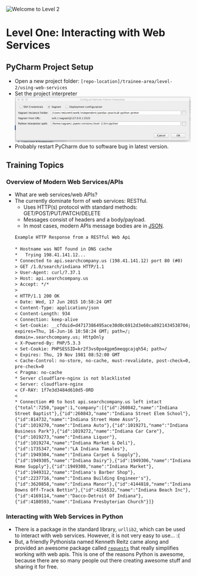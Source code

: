 ![Welcome to Level 2](http://images2.fanpop.com/image/photos/12400000/Kung-Fu-Panda-kung-fu-panda-12434029-960-424.jpg)
# Level One: Interacting with Web Services

## PyCharm Project Setup
* Open a new project folder: `[repo-location]/trainee-area/level-2/using-web-services`
* Set the project interpreter
![Project Interpreter Settings](project-interpreter.png)
* Probably restart PyCharm due to software bug in latest version.

## Training Topics

### Overview of Modern Web Services/APIs
* What are web services/web APIs?
* The currently dominate form of web services: RESTful.
    * Uses HTTP(s) protocol with standard methods: GET/POST/PUT/PATCH/DELETE
    * Messages consist of headers and a body/payload.
    * In most cases, modern APIs message bodies are in [JSON](https://en.wikipedia.org/wiki/JSON).
    ```
    Example HTTP Response from a RESTful Web Api
    
    * Hostname was NOT found in DNS cache
    *   Trying 198.41.141.12...
    * Connected to api.searchcompany.us (198.41.141.12) port 80 (#0)
    > GET /1.0/search/indiana HTTP/1.1
    > User-Agent: curl/7.37.1
    > Host: api.searchcompany.us
    > Accept: */*
    >
    < HTTP/1.1 200 OK
    < Date: Wed, 17 Jun 2015 10:58:24 GMT
    < Content-Type: application/json
    < Content-Length: 934
    < Connection: keep-alive
    < Set-Cookie: __cfduid=d4717386495ace30d0c6912d3e60ca8921434538704; expires=Thu, 16-Jun-16 10:58:24 GMT; path=/; domain=.searchcompany.us; HttpOnly
    < X-Powered-By: PHP/5.3.3
    < Set-Cookie: PHPSESSID=kr2f3vs0po4gpm5meqgcajqh54; path=/
    < Expires: Thu, 19 Nov 1981 08:52:00 GMT
    < Cache-Control: no-store, no-cache, must-revalidate, post-check=0, pre-check=0
    < Pragma: no-cache
    * Server cloudflare-nginx is not blacklisted
    < Server: cloudflare-nginx
    < CF-RAY: 1f7e3d3484d610d5-ORD
    <
    * Connection #0 to host api.searchcompany.us left intact
    {"total":7250,"page":1,"company":[{"id":260842,"name":"Indiana Street Baptist"},{"id":260843,"name":"Indiana Street Elem School"},{"id":814732,"name":"Indiana Street Home Assn"},{"id":1019270,"name":"Indiana Auto"},{"id":1019271,"name":"Indiana Business Park"},{"id":1019272,"name":"Indiana Car Care"},{"id":1019273,"name":"Indiana Liquor"},{"id":1019274,"name":"Indiana Market & Deli"},{"id":1735347,"name":"LA Indiana Tamales"},{"id":1949304,"name":"Indiana Carpet & Supply"},{"id":1949305,"name":"Indiana Dairy"},{"id":1949306,"name":"Indiana Home Supply"},{"id":1949308,"name":"Indiana Market"},{"id":1949312,"name":"Indiana's Barber Shop"},{"id":2237716,"name":"Indiana Building Engineer's"},{"id":3620858,"name":"Indiana Manor"},{"id":4144818,"name":"Indiana Downs Off-Track Bettin"},{"id":4156532,"name":"Indiana Beach Inc"},{"id":4169114,"name":"Dacco-Detroit Of Indiana"},{"id":4180593,"name":"Indiana Presbyterian Church"}]}
    
    ```
    
### Interacting with Web Services in Python
* There is a package in the standard library, `urllib2`, which can be used to 
  interact with web services.  However, it is not very easy to use... :(
* But, a friendly Pythonista named Kenneth Reitz came along and provided an 
awesome package called [`requests`](http://docs.python-requests.org/en/latest/) that really simplifies working with web
apis.  This is one of the reasons Python is awesome, because there are 
so many people out there creating awesome stuff and sharing it for free.

